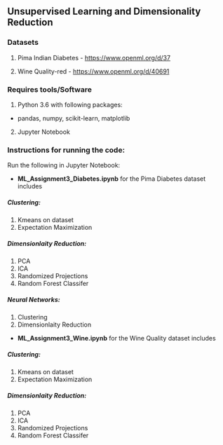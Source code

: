 ## Unsupervised Learning and Dimensionality Reduction

### Datasets
1. Pima Indian Diabetes - https://www.openml.org/d/37

2. Wine Quality-red -  https://www.openml.org/d/40691


### Requires tools/Software
1. Python 3.6 with following packages:
- pandas, numpy, scikit-learn, matplotlib
2. Jupyter Notebook


### Instructions for running the code:
Run the following in Jupyter Notebook:
- **ML_Assignment3_Diabetes.ipynb** for the Pima Diabetes dataset includes
##### Clustering:
1. Kmeans on dataset
2. Expectation Maximization 
##### Dimensionlaity Reduction:
1. PCA
2. ICA
3. Randomized Projections
4. Random Forest Classifer
##### Neural Networks:
1. Clustering
2. Dimensionlaity Reduction

- **ML_Assignment3_Wine.ipynb** for the Wine Quality dataset includes
##### Clustering:
1. Kmeans on dataset
2. Expectation Maximization 
##### Dimensionlaity Reduction:
1. PCA
2. ICA
3. Randomized Projections
4. Random Forest Classifer
